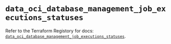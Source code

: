 # `data_oci_database_management_job_executions_statuses`

Refer to the Terraform Registory for docs: [`data_oci_database_management_job_executions_statuses`](https://registry.terraform.io/providers/oracle/oci/6.18.0/docs/data-sources/database_management_job_executions_statuses).
